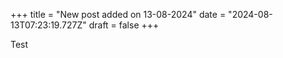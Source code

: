 +++
title = "New post added on 13-08-2024"
date = "2024-08-13T07:23:19.727Z"
draft = false
+++

  Test
        